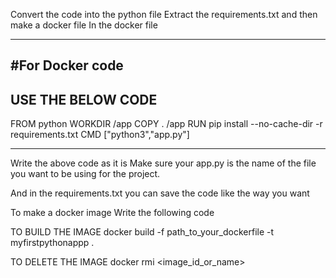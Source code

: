 Convert the code into the python file
Extract the requirements.txt and then make a docker file
In the docker file

---------------------------------------------------------------------------------------------------------
#For Docker code
---------------------------------------------------------------------------------------------------------
USE THE BELOW CODE
---------------------------------------------------------------------------------------------------------
FROM python
WORKDIR /app
COPY . /app
RUN pip install --no-cache-dir -r requirements.txt
CMD ["python3","app.py"]

---------------------------------------------------------------------------------------------------------
Write the above code as it is 
Make sure your app.py is the name of the file you want to be using for the project.

And in the requirements.txt you can save the code like the way you want


To make a docker image
Write the following code

TO BUILD THE IMAGE
docker build -f path_to_your_dockerfile -t myfirstpythonappp .

TO DELETE THE IMAGE
docker rmi <image_id_or_name>

